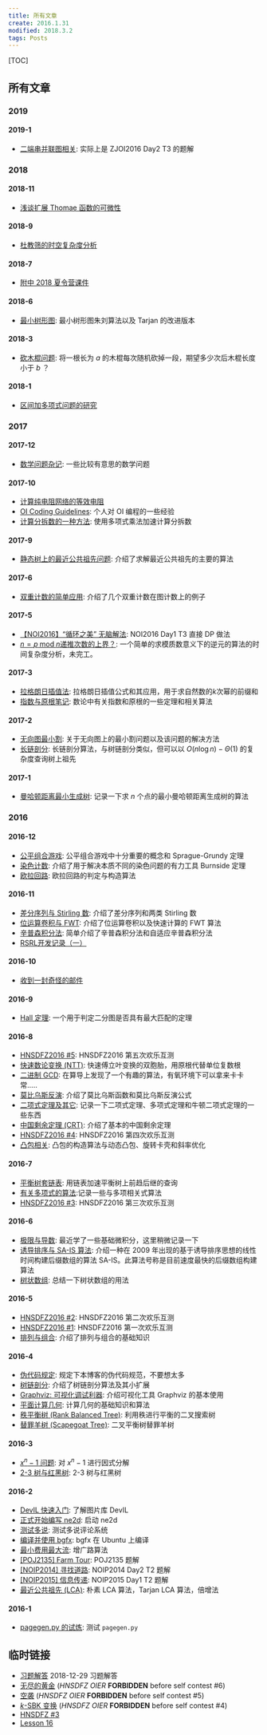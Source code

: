 ```yaml
---
title: 所有文章
create: 2016.1.31
modified: 2018.3.2
tags: Posts
---
```


[TOC]
## 所有文章
### 2019
#### 2019-1
* [二端串并联图相关](blog/2019-1-30/series-parallel.html): 实际上是 ZJOI2016 Day2 T3 的题解

### 2018
#### 2018-11
* [浅谈扩展 Thomae 函数的可微性](blog/2018-11-24/thomae-function.html)

#### 2018-9
* [杜教筛的时空复杂度分析](blog/2018-9-11/time-space-complexity-dyh-algo.html)

#### 2018-7
* [附中 2018 夏令营课件](blog/2018-7-23/sdfzsc-2018.html)

#### 2018-6
* [最小树形图](blog/2018-6-18/mdst.html): 最小树形图朱刘算法以及 Tarjan 的改进版本

#### 2018-3
* [砍木棍问题](blog/2018-3-2/cut-the-stick.html): 将一根长为 $a$ 的木棍每次随机砍掉一段，期望多少次后木棍长度小于 $b$ ？

#### 2018-1
* [区间加多项式问题的研究](blog/2018-1-28/interval-polynomial.html)

### 2017
#### 2017-12
* [数学问题杂记](blog/2017-12-16/math-problems.html): 一些比较有意思的数学问题

#### 2017-10
* [计算纯电阻网络的等效电阻](blog/2017-10-28/resist.html)
* [OI Coding Guidelines](blog/2017-10-28/oi-coding-guidelines.html): 个人对 OI 编程的一些经验
* [计算分拆数的一种方法](blog/2017-10-1/p-and-q.html): 使用多项式乘法加速计算分拆数

#### 2017-9
* [静态树上的最近公共祖先问题](blog/2017-9-3/lca.html): 介绍了求解最近公共祖先的主要的算法

#### 2017-6
* [双重计数的简单应用](blog/2017-6-19/double-count.html): 介绍了几个双重计数在图计数上的例子

#### 2017-5
* [【NOI2016】“循环之美” 无脑解法](blog/2017-5-18/cyclic.html): NOI2016 Day1 T3 直接 DP 做法
* [$n = p \mathrm{\;mod\;} n$递推次数的上界？](blog/2017-5-8/nmodp.html): 一个简单的求模质数意义下的逆元的算法的时间复杂度分析，未完工。

#### 2017-3
* [拉格朗日插值法](blog/2017-3-18/lagrange-interpolation.html): 拉格朗日插值公式和其应用，用于求自然数的$k$次幂的前缀和
* [指数与原根笔记](blog/2017-3-8/exp-and-primitive-root.html): 数论中有关指数和原根的一些定理和相关算法

#### 2017-2
* [无向图最小割](blog/2017-2-12/mincut.html): 关于无向图上的最小割问题以及该问题的解决方法
* [长链剖分](blog/2017-2-6/long-chain.html): 长链剖分算法，与树链剖分类似，但可以以 $O(n \log n) - \Theta(1)$ 的复杂度查询树上祖先

#### 2017-1
* [曼哈顿距离最小生成树](blog/2017-1-17/manhattan-mst.html): 记录一下求 $n$ 个点的最小曼哈顿距离生成树的算法

### 2016
#### 2016-12
* [公平组合游戏](blog/2016-12-30/sg.html): 公平组合游戏中十分重要的概念和 Sprague-Grundy 定理
* [染色计数](blog/2016-12-19/burnside.html): 介绍了用于解决本质不同的染色问题的有力工具 Burnside 定理
* [欧拉回路](blog/2016-12-13/eular-tour.html): 欧拉回路的判定与构造算法

#### 2016-11
* [差分序列与 Stirling 数](blog/2016-11-29/delta-and-stirling.html): 介绍了差分序列和两类 Stirling 数
* [位运算卷积与 FWT](blog/2016-11-25/fwt.html): 介绍了位运算卷积以及快速计算的 FWT 算法
* [辛普森积分法](blog/2016-11-16/simpson.html): 简单介绍了辛普森积分法和自适应辛普森积分法
* [RSRL开发记录（一）](blog/2016-11-6/rsrl-1.html)

#### 2016-10
* [收到一封奇怪的邮件](blog/2016-10-30/strange-email.html)

#### 2016-9
* [Hall 定理](blog/2016-9-19/hall-theorem.html): 一个用于判定二分图是否具有最大匹配的定理

#### 2016-8
* [HNSDFZ2016 #5](blog/2016-8-28/hnsdfz-5.html): HNSDFZ2016 第五次欢乐互测
* [快速数论变换 (NTT)](blog/2016-8-22/ntt.html): 快速傅立叶变换的双胞胎，用原根代替单位复数根
* [二进制 GCD](blog/2016-8-19/binary-gcd.html): 在算导上发现了一个有趣的算法，有氧环境下可以拿来卡卡常.....
* [莫比乌斯反演](blog/2016-8-18/mobius.html): 介绍了莫比乌斯函数和莫比乌斯反演公式
* [二项式定理及其它](blog/2016-8-18/binomial.html): 记录一下二项式定理、多项式定理和牛顿二项式定理的一些东西
* [中国剩余定理 (CRT)](blog/2016-8-17/crt.html): 介绍了基本的中国剩余定理
* [HNSDFZ2016 #4](blog/2016-8-15/hnsdfz-4.html): HNSDFZ2016 第四次欢乐互测
* [凸包相关](blog/2016-8-11/convex-hull.html): 凸包的构造算法与动态凸包、旋转卡壳和斜率优化

#### 2016-7
* [平衡树套链表](blog/2016-7-28/bst-with-list.html): 用链表加速平衡树上前趋后继的查询
* [有关多项式的算法](blog/2016-7-21/fft.html):记录一些与多项相关式算法
* [HNSDFZ2016 #3](blog/2016-7-9/hnsdfz-3.html): HNSDFZ2016 第三次欢乐互测

#### 2016-6
* [极限与导数](blog/2016-6-23/limit-and-derivative.html): 最近学了一些基础微积分，这里稍微记录一下
* [诱导排序与 SA-IS 算法](blog/2016-6-19/sais.html): 介绍一种在 2009 年出现的基于诱导排序思想的线性时间构建后缀数组的算法 SA-IS。此算法号称是目前速度最快的后缀数组构建算法
* [树状数组](blog/2016-6-3/fenwick.html): 总结一下树状数组的用法

#### 2016-5
* [HNSDFZ2016 #2](blog/2016-5-31/hnsdfz2016-2.html): HNSDFZ2016 第二次欢乐互测
* [HNSDFZ2016 #1](blog/2016-5-31/hnsdfz2016-1.html): HNSDFZ2016 第一次欢乐互测
* [排列与组合](blog/2016-5-7/permutation-and-combination.html): 介绍了排列与组合的基础知识

#### 2016-4
* [伪代码规定](blog/2016-4-23/fake-code.html): 规定下本博客的伪代码规范，不要想太多
* [树链剖分](blog/2016-4-20/tree-split.html): 介绍了树链剖分算法及其小扩展
* [Graphviz: 可视化调试利器](blog/2016-4-16/graphviz.html): 介绍可视化工具 Graphviz 的基本使用
* [平面计算几何](blog/2016-4-12/geometry.html): 计算几何的基础知识和算法
* [秩平衡树 (Rank Balanced Tree)](blog/2016-4-10/rank-tree.html): 利用秩进行平衡的二叉搜索树
* [替罪羊树 (Scapegoat Tree)](blog/2016-4-6/scapegoat.html): 二叉平衡树替罪羊树

#### 2016-3
* [$x^n-1$ 问题](blog/2016-3-21/x-2-1.html): 对 $x^n-1$ 进行因式分解
* [2-3 树与红黑树](blog/2016-3-12/2-3-tree-and-red-black-tree.html): 2-3 树与红黑树

#### 2016-2
* [DevIL 快速入门](blog/2016-2-5/devil-usage.html): 了解图片库 DevIL
* [正式开始编写 ne2d](blog/2016-2-4/ne2d-1.html): 启动 ne2d
* [测试多说](blog/2016-2-4/comments.html): 测试多说评论系统
* [编译并使用 bgfx](blog/2016-2-3/learn-bgfx-1.html): bgfx 在 Ubuntu 上编译
* [最小费用最大流](blog/2016-2-2/mincost-maxflow.html): 增广路算法
* [[POJ2135] Farm Tour](blog/2016-2-1/farm-tour.html): POJ2135 题解
* [[NOIP2014] 寻找道路](blog/2016-2-1/find-path.html): NOIP2014 Day2 T2 题解
* [[NOIP2015] 信息传递](blog/2016-2-1/message.html): NOIP2015 Day1 T2 题解
* [最近公共祖先 (LCA)](blog/2016-2-1/lca.html): 朴素 LCA 算法，Tarjan LCA 算法，倍增法

#### 2016-1
* [pagegen.py 的试炼](blog/2016-1-31/test.html): 测试 `pagegen.py`

## 临时链接
* [习题解答](blog/2018-12-29/xxl.html) 2018-12-29 习题解答
* [无尽的黄金](blog/2016-10-3/gold.html) (*HNSDFZ OIER* **FORBIDDEN** before self contest #6)
* [空袭](blog/2016-8-25/airstrike.html) (*HNSDFZ OIER* **FORBIDDEN** before self contest #5)
* [$k$-SBK 变换](blog/2016-7-28/ksbk.html) (*HNSDFZ OIER* **FORBIDDEN** before self contest #4)
* [HNSDFZ #3](blog/2016-7-1/hnsdfz-3.html)
* [Lesson 16](blog/english/16.html)
